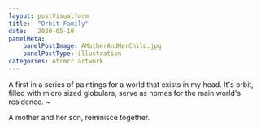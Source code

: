 ```yaml
---
layout: postVisualform
title:  "Orbit Family"
date:   2020-05-10
panelMeta:
    panelPostImage: AMotherAndHerChild.jpg
    panelPostType: illustration
categories: otrmrr artwork
---
```


A first in a series of paintings for a world that exists in my head. It's orbit, filled with micro sized globulars, serve as homes for the main world's residence.
~

A mother and her son, reminisce together.

